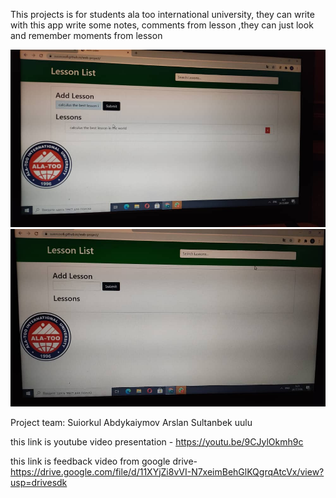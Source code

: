 This projects is for students ala too international university, they can write with this app write some notes, comments from lesson
,they can just look and remember moments from lesson

![alt tag](screenshots/1.jpeg )
![alt tag](screenshots/2.jpeg)





Project team:
Suiorkul Abdykaiymov
Arslan Sultanbek uulu


  this link is youtube video presentation - https://youtu.be/9CJylOkmh9c
  
  this link is feedback video from google drive- https://drive.google.com/file/d/11XYjZi8vVI-N7xeimBehGlKQgrqAtcVx/view?usp=drivesdk 

